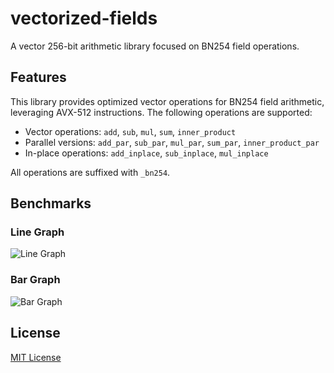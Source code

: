 # vectorized-fields

A vector 256-bit arithmetic library focused on BN254 field operations.

## Features

This library provides optimized vector operations for BN254 field arithmetic, leveraging AVX-512 instructions. The following operations are supported:

- Vector operations: `add`, `sub`, `mul`, `sum`, `inner_product`
- Parallel versions: `add_par`, `sub_par`, `mul_par`, `sum_par`, `inner_product_par`
- In-place operations: `add_inplace`, `sub_inplace`, `mul_inplace`

All operations are suffixed with `_bn254`.

## Benchmarks

### Line Graph
![Line Graph](line_graph.png)

### Bar Graph
![Bar Graph](bar_graph.png)

## License

[MIT License](LICENSE)
